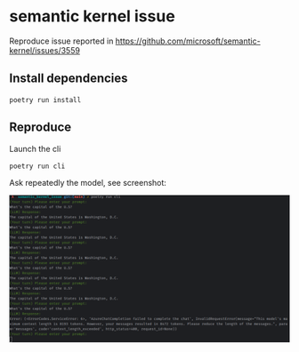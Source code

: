 # semantic kernel issue

Reproduce issue reported in https://github.com/microsoft/semantic-kernel/issues/3559

## Install dependencies

```shell
poetry run install
```

## Reproduce

Launch the cli

```shell
poetry run cli
```

Ask repeatedly the model, see screenshot:

![screenshot](img.png)